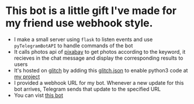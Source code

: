# This bot is a little gift I've made for my friend use webhook style.

- I make a small server using `flask` to listen events and use `pyTelegramBotAPI` to handle commands of the bot
- It calls photos api of [pixabay](https://pixabay.com/api/docs/) to get photos according to the keyword, it recieves in the chat message and display the corresponding results to users
- It's hosted on [glitch](https://glitch.com/) by adding this [glitch.json](https://support.glitch.com/t/hello-i-need-help-because-i-need-to-be-able-to-use-the-command-for-python-to-help-me-create-a-json-image-ai-in-python/17468) to enable python3 code at [my project](https://glitch.com/edit/#!/telegram-images-bot)
- I provided a webhook URL for my bot. Whenever a new update for this bot arrives, Telegram sends that update to the specified URL
- You can vist [this bot](https://t.me/cuteteddy_bot)
